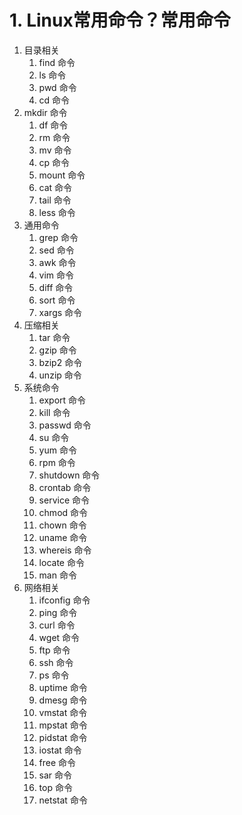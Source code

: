 # 1. Linux常用命令？常用命令

1. 目录相关
   1. find 命令
   2. ls 命令
   3. pwd 命令
   4. cd 命令
2. mkdir 命令
   1. df 命令
   2. rm 命令
   3. mv 命令
   4. cp 命令
   5. mount 命令
   6. cat 命令
   7. tail 命令
   8. less 命令
3. 通用命令
   1. grep 命令
   2. sed 命令
   3. awk 命令
   4. vim 命令
   5. diff 命令
   6. sort 命令
   7. xargs 命令
4. 压缩相关
   1. tar 命令
   2. gzip 命令
   3. bzip2 命令
   4. unzip 命令
5. 系统命令
   1. export 命令
   2. kill 命令
   3. passwd 命令
   4. su 命令
   5. yum 命令
   6. rpm 命令
   7. shutdown 命令
   8. crontab 命令
   9. service 命令
   10. chmod 命令
   11. chown 命令
   12. uname 命令
   13. whereis 命令
   14. locate 命令
   15. man 命令
6. 网络相关
   1. ifconfig 命令
   2. ping 命令
   3. curl 命令
   4. wget 命令
   5. ftp 命令
   6. ssh 命令
   7. ps 命令
   8. uptime 命令
   9. dmesg 命令
   10. vmstat 命令
   11. mpstat 命令
   12. pidstat 命令
   13. iostat 命令
   14. free 命令
   15. sar 命令
   16. top 命令
   17. netstat 命令

